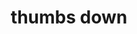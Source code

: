 ---
layout: people&body
title: thumbs down
emoji: thumbs_down
permalink: 👎.html
image: assets/img/3moji/thumbs_down.png
---